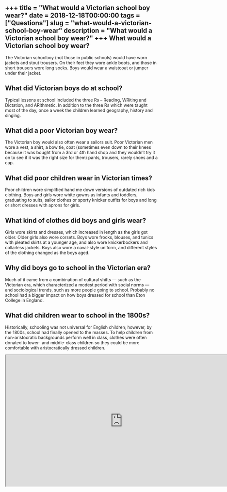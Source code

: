 +++
title = "What would a Victorian school boy wear?"
date = 2018-12-18T00:00:00
tags = ["Questions"]
slug = "what-would-a-victorian-school-boy-wear"
description = "What would a Victorian school boy wear?"
+++
What would a Victorian school boy wear?
---------------------------------------

The Victorian schoolboy (not those in public schools) would have worn jackets and stout trousers. On their feet they wore ankle boots, and those in short trousers wore long socks. Boys would wear a waistcoat or jumper under their jacket.

What did Victorian boys do at school?
-------------------------------------

Typical lessons at school included the three Rs – Reading, WRiting and Dictation, and ARithmetic. In addition to the three Rs which were taught most of the day, once a week the children learned geography, history and singing.

What did a poor Victorian boy wear?
-----------------------------------

The Victorian boy would also often wear a sailors suit. Poor Victorian men wore a vest, a shirt, a bow tie, coat (sometimes even down to their knees because it was bought from a 3rd or 4th hand shop and they wouldn’t try it on to see if it was the right size for them) pants, trousers, rarely shoes and a cap.

What did poor children wear in Victorian times?
-----------------------------------------------

Poor children wore simplified hand me down versions of outdated rich kids clothing. Boys and girls wore white gowns as infants and toddlers, graduating to suits, sailor clothes or sporty knicker outfits for boys and long or short dresses with aprons for girls.

What kind of clothes did boys and girls wear?
---------------------------------------------

Girls wore skirts and dresses, which increased in length as the girls got older. Older girls also wore corsets. Boys wore frocks, blouses, and tunics with pleated skirts at a younger age, and also wore knickerbockers and collarless jackets. Boys also wore a naval-style uniform, and different styles of the clothing changed as the boys aged.

Why did boys go to school in the Victorian era?
-----------------------------------------------

Much of it came from a combination of cultural shifts — such as the Victorian era, which characterized a modest period with social norms — and sociological trends, such as more people going to school. Probably no school had a bigger impact on how boys dressed for school than Eton College in England.

What did children wear to school in the 1800s?
----------------------------------------------

Historically, schooling was not universal for English children; however, by the 1800s, school had finally opened to the masses. To help children from non-aristocratic backgrounds perform well in class, clothes were often donated to lower- and middle-class children so they could be more comfortable with aristocratically dressed children.

<iframe allow="accelerometer; autoplay; clipboard-write; encrypted-media; gyroscope; picture-in-picture" allowfullscreen="" class="__youtube_prefs__  epyt-is-override  no-lazyload" data-no-lazy="1" data-origheight="433" data-origwidth="770" data-skipgform_ajax_framebjll="" height="433" id="_ytid_56771" loading="lazy" src="https://www.youtube.com/embed/gORp-ubGY8E?enablejsapi=1&autoplay=0&cc_load_policy=0&cc_lang_pref=&iv_load_policy=1&loop=0&modestbranding=0&rel=1&fs=1&playsinline=0&autohide=2&theme=dark&color=red&controls=1&" title="YouTube player" width="770"></iframe>